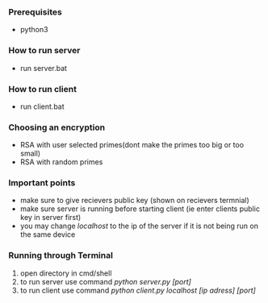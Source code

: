<h3>Prerequisites</h3>
	<ul><li>python3</li></ul>

<h3>How to run server</h3>
	<ul><li>run server.bat</li></ul>

<h3>How to run client</h3>
	<ul><li>run client.bat</li></ul>

<h3>Choosing an encryption</h3>
	<ul><li>RSA with user selected primes(dont make the primes too big or too small)</li>
	<li>RSA with random primes</li></ul>

<h3>Important points</h3>
<ul><li>make sure to give recievers public key (shown on recievers termnial)</li>
<li>make sure server is running before starting client (ie enter clients public key in server first)</li>

<li>you may change <i>localhost</i> to the ip of the server if it is not being run on the same device</li></ul>


<h3>Running through Terminal</h3>
<ol><li>open directory in cmd/shell</li>
<li>to run server use command <i> python server.py [port] </i>
</li>

<li>to run client use command <i>python client.py localhost [ip adress] [port]
</i></li></ol>


